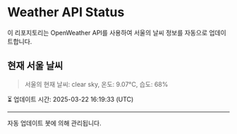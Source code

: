 
# Weather API Status

이 리포지토리는 OpenWeather API를 사용하여 서울의 날씨 정보를 자동으로 업데이트합니다.

## 현재 서울 날씨
> 서울의 현재 날씨: clear sky, 온도: 9.07°C, 습도: 68%

⏳ 업데이트 시간: 2025-03-22 16:19:33 (UTC)

---
자동 업데이트 봇에 의해 관리됩니다.
